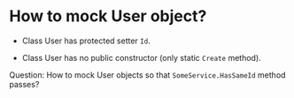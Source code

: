 # How to mock User object?

- Class User has protected setter `Id`.

- Class User has no public constructor (only static `Create` method).

Question: How to mock User objects so that `SomeService.HasSameId` method passes?
